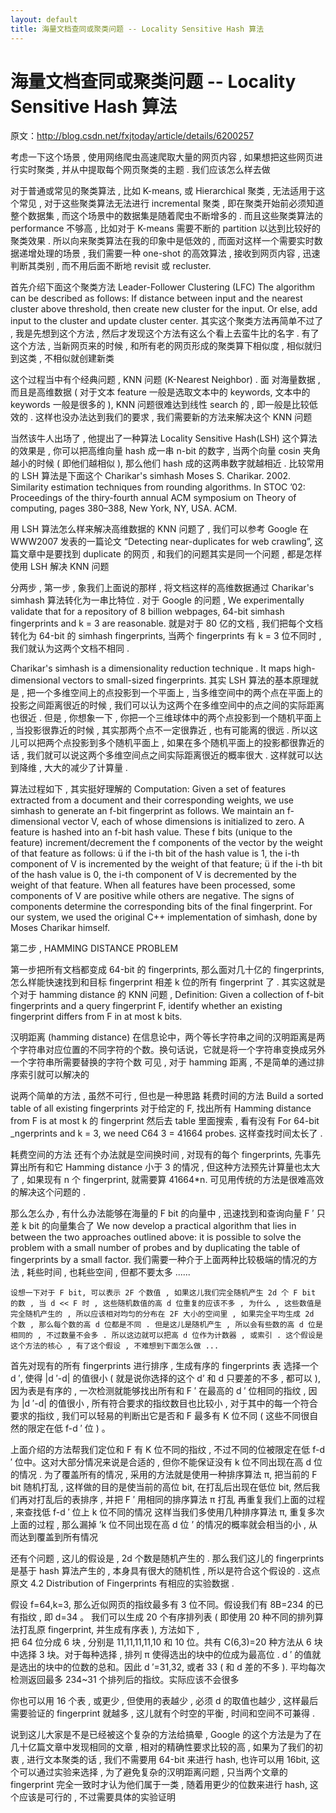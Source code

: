 ```yaml
---
layout: default
title: 海量文档查同或聚类问题 -- Locality Sensitive Hash 算法
---
```

# 海量文档查同或聚类问题 -- Locality Sensitive Hash 算法

原文：http://blog.csdn.net/fxjtoday/article/details/6200257


考虑一下这个场景 , 使用网络爬虫高速爬取大量的网页内容 , 如果想把这些网页进行实时聚类 , 并从中提取每个网页聚类的主题 . 我们应该怎么样去做

对于普通或常见的聚类算法 , 比如 K-means, 或 Hierarchical 聚类 , 无法适用于这个常见 , 对于这些聚类算法无法进行 incremental 聚类 , 即在聚类开始前必须知道整个数据集 , 而这个场景中的数据集是随着爬虫不断增多的 . 而且这些聚类算法的 performance 不够高 , 比如对于 K-means 需要不断的 partition 以达到比较好的聚类效果 . 所以向来聚类算法在我的印象中是低效的 , 而面对这样一个需要实时数据递增处理的场景 , 我们需要一种 one-shot 的高效算法 , 接收到网页内容 , 迅速判断其类别 , 而不用后面不断地 revisit 或 recluster.

首先介绍下面这个聚类方法 
Leader-Follower Clustering (LFC) 
The algorithm can be described as follows:
If distance between input and the nearest cluster above threshold, then create new cluster for the input.
Or else, add input to the cluster and update cluster center. 
其实这个聚类方法再简单不过了 , 我是先想到这个方法 , 然后才发现这个方法有这么个看上去蛮牛比的名字 . 
有了这个方法 , 当新网页来的时候 , 和所有老的网页形成的聚类算下相似度 , 相似就归到这类 , 不相似就创建新类

这个过程当中有个经典问题 , KNN 问题 (K-Nearest Neighbor) . 
面 对海量数据 , 而且是高维数据 ( 对于文本 feature 一般是选取文本中的 keywords, 文本中的 keywords 一般是很多的 ), KNN 问题很难达到线性 search 的 , 即一般是比较低效的 . 这样也没办法达到我们的要求 , 我们需要新的方法来解决这个 KNN 问题

当然该牛人出场了 , 他提出了一种算法 
Locality Sensitive Hash(LSH) 
这个算法的效果是 , 你可以把高维向量 hash 成一串 n-bit 的数字 , 当两个向量 cosin 夹角越小的时候 ( 即他们越相似 ), 那么他们 hash 成的这两串数字就越相近 . 
比较常用的 LSH 算法是下面这个 
Charikar's simhash 
Moses S. Charikar. 2002. Similarity estimation techniques from rounding algorithms. In STOC ’02: Proceedings of the thiry-fourth annual ACM symposium on Theory of computing, pages 380–388, New York, NY, USA. ACM.

用 LSH 算法怎么样来解决高维数据的 KNN 问题了 , 我们可以参考 Google 在 WWW2007 发表的一篇论文 “Detecting near-duplicates for web crawling”, 这篇文章中是要找到 duplicate 的网页 , 和我们的问题其实是同一个问题 , 都是怎样使用 LSH 解决 KNN 问题

分两步 , 
第一步 , 象我们上面说的那样 , 将文档这样的高维数据通过 Charikar's simhash 算法转化为一串比特位 . 对于 Google 的问题 , 
We experimentally validate that for a repository of 8 billion webpages, 64-bit simhash fingerprints and k = 3 are reasonable. 
就是对于 80 亿的文档 , 我们把每个文档转化为 64-bit 的 simhash fingerprints, 当两个 fingerprints 有 k = 3 位不同时 , 我们就认为这两个文档不相同 .

Charikar's simhash is a dimensionality reduction technique . It maps high-dimensional vectors to small-sized fingerprints. 
其实 LSH 算法的基本原理就是 , 把一个多维空间上的点投影到一个平面上 , 当多维空间中的两个点在平面上的投影之间距离很近的时候 , 我们可以认为这两个在多维空间中的点之间的实际距离也很近 . 但是 , 你想象一下 , 你把一个三维球体中的两个点投影到一个随机平面上 , 当投影很靠近的时候 , 其实那两个点不一定很靠近 , 也有可能离的很远 . 所以这儿可以把两个点投影到多个随机平面上 , 如果在多个随机平面上的投影都很靠近的话 , 我们就可以说这两个多维空间点之间实际距离很近的概率很大 . 这样就可以达到降维 , 大大的减少了计算量 .

算法过程如下 , 其实挺好理解的 
Computation: 
Given a set of features extracted from a document and their corresponding weights, we use simhash to generate an f-bit fingerprint as follows. 
We maintain an f-dimensional vector V, each of whose dimensions is initialized to zero. 
A feature is hashed into an f-bit hash value. 
These f bits (unique to the feature) increment/decrement the f components of the vector by the weight of that feature as follows: 
ü   if the i-th bit of the hash value is 1, the i-th component of V is incremented by the weight of that feature; 
ü   if the i-th bit of the hash value is 0, the i-th component of V is decremented by the weight of that feature. 
When all features have been processed, some components of V are positive while others are negative. The signs of components determine the corresponding bits of the final fingerprint. 
For our system, we used the original C++ implementation of simhash, done by Moses Charikar himself.

第二步 , HAMMING DISTANCE PROBLEM

第一步把所有文档都变成 64-bit 的 fingerprints, 那么面对几十亿的 fingerprints, 怎么样能快速找到和目标 fingerprint 相差 k 位的所有 fingerprint 了 . 
其实这就是个对于 hamming distance 的 KNN 问题 , 
Definition: Given a collection of f-bit fingerprints and a query fingerprint F, identify whether an existing fingerprint differs from F in at most k bits.

汉明距离 (hamming distance) 
在信息论中，两个等长字符串之间的汉明距离是两个字符串对应位置的不同字符的个数。换句话说，它就是将一个字符串变换成另外一个字符串所需要替换的字符个数 
可见 , 对于 hamming 距离 , 不是简单的通过排序索引就可以解决的

说两个简单的方法 , 虽然不可行 , 但也是一种思路 
耗费时间的方法 
Build a sorted table of all existing fingerprints 
对于给定的 F, 找出所有 Hamming distance from F is at most k 的 fingerprint 然后去 table 里面搜索 , 看有没有 
For 64-bit \_ngerprints and k = 3, we need C64 3 = 41664 probes. 这样查找时间太长了 .

耗费空间的方法 
还有个办法就是空间换时间 , 对现有的每个 fingerprints, 先事先算出所有和它 Hamming distance 小于 3 的情况 , 但这种方法预先计算量也太大了 , 如果现有 n 个 fingerprint, 就需要算 41664\*n. 
可见用传统的方法是很难高效的解决这个问题的 .

那么怎么办 , 有什么办法能够在海量的 F bit 的向量中 , 迅速找到和查询向量 F ′ 只差 k bit 的向量集合了 
We now develop a practical algorithm that lies in between the two approaches outlined above: it is possible to solve the problem with a small number of probes and by duplicating the table of fingerprints by a small factor. 
我们需要一种介于上面两种比较极端的情况的方法 , 耗些时间 , 也耗些空间 , 但都不要太多 ......

    设想一下对于 F bit, 可以表示 2F 个数值 , 如果这儿我们完全随机产生 2d 个 F bit 的数 , 当 d << F 时 , 这些随机数值的高 d 位重复的应该不多 , 为什么 , 这些数值是完全随机产生的 , 所以应该相对均匀的分布在 2F 大小的空间里 , 如果完全平均生成 2d 个数 , 那么每个数的高 d 位都是不同 . 但是这儿是随机产生 , 所以会有些数的高 d 位是相同的 , 不过数量不会多 . 所以这边就可以把高 d 位作为计数器 , 或索引 . 这个假设是这个方法的核心 , 有了这个假设 , 不难想到下面怎么做 ...

首先对现有的所有 fingerprints 进行排序 , 生成有序的 fingerprints 表 
选择一个 d ′, 使得 |d ′-d| 的值很小 ( 就是说你选择的这个 d’ 和 d 只要差的不多 , 都可以 ), 因为表是有序的 , 一次检测就能够找出所有和 F ′ 在最高的 d ′ 位相同的指纹 , 因为 |d ′-d| 的值很小 , 所有符合要求的指纹数目也比较小 , 对于其中的每一个符合要求的指纹 , 我们可以轻易的判断出它是否和 F 最多有 K 位不同 ( 这些不同很自然的限定在低 f-d ′ 位 ) 。

上面介绍的方法帮我们定位和 F 有 K 位不同的指纹 , 不过不同的位被限定在低 f-d ′ 位中。这对大部分情况来说是合适的 , 但你不能保证没有 k 位不同出现在高 d 位的情况 . 为了覆盖所有的情况 , 采用的方法就是使用一种排序算法 π, 把当前的 F bit 随机打乱 , 这样做的目的是使当前的高位 bit, 在打乱后出现在低位 bit, 然后我们再对打乱后的表排序 , 并把 F ′ 用相同的排序算法 π 打乱 
再重复我们上面的过程 , 来查找低 f-d ′ 位上 k 位不同的情况 
这样当我们多使用几种排序算法 π, 重复多次上面的过程 , 那么漏掉 ’k 位不同出现在高 d 位 ’ 的情况的概率就会相当的小 , 从而达到覆盖到所有情况

还有个问题 , 这儿的假设是 , 2d 个数是随机产生的 . 那么我们这儿的 fingerprints 是基于 hash 算法产生的 , 本身具有很大的随机性 , 所以是符合这个假设的 . 这点原文 4.2 Distribution of Fingerprints 有相应的实验数据 .

假设 f=64,k=3, 那么近似网页的指纹最多有 3 位不同。假设我们有 8B=234 的已有指纹 , 即 d=34 。 
我们可以生成 20 个有序排列表 ( 即使用 20 种不同的排列算法打乱原 fingerprint, 并生成有序表 ), 方法如下 ,  
把 64 位分成 6 块 , 分别是 11,11,11,11,10 和 10 位。共有 C(6,3)=20 种方法从 6 块中选择 3 块。对于每种选择 , 排列 π 使得选出的块中的位成为最高位 . d ′ 的值就是选出的块中的位数的总和。因此 d ′=31,32, 或者 33 ( 和 d 差的不多 ). 平均每次检测返回最多 234~31 个排列后的指纹。实际应该不会很多

你也可以用 16 个表 , 或更少 , 但使用的表越少 , 必须 d 的取值也越少 , 这样最后需要验证的 fingerprint 就越多 , 这儿就有个时空的平衡 , 时间和空间不可兼得 .

说到这儿大家是不是已经被这个复杂的方法给搞晕 , Google 的这个方法是为了在几十亿篇文章中发现相同的文章 , 相对的精确性要求比较的高 , 如果为了我们的初衷 , 进行文本聚类的话 , 我们不需要用 64-bit 来进行 hash, 也许可以用 16bit, 这个可以通过实验来选择 , 为了避免复杂的汉明距离问题 , 只当两个文章的 fingerprint 完全一致时才认为他们属于一类 , 随着用更少的位数来进行 hash, 这个应该是可行的 , 不过需要具体的实验证明

